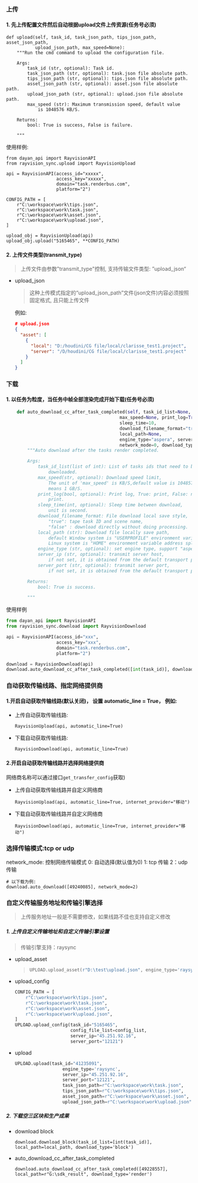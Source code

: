 ### 上传

#### 1. 先上传配置文件然后自动根据upload文件上传资源(任务号必须)

```
def upload(self, task_id, task_json_path, tips_json_path, asset_json_path,
           upload_json_path, max_speed=None):
    """Run the cmd command to upload the configuration file.

    Args:
        task_id (str, optional): Task id.
        task_json_path (str, optional): task.json file absolute path.
        tips_json_path (str, optional): tips.json file absolute path.
        asset_json_path (str, optional): asset.json file absolute path.
        upload_json_path (str, optional): upload.json file absolute path.
        max_speed (str): Maximum transmission speed, default value
            is 1048576 KB/S.

    Returns:
        bool: True is success, False is failure.

    """
```

使用样例:

```
from dayan_api import RayvisionAPI
from rayvision_sync.upload import RayvisionUpload

api = RayvisionAPI(access_id="xxxxx",
                   access_key="xxxxx",
                   domain="task.renderbus.com",
                   platform="2")

CONFIG_PATH = [
    r"C:\workspace\work\tips.json",
    r"C:\workspace\work\task.json",
    r"C:\workspace\work\asset.json",
    r"C:\workspace\work\upload.json",
]

upload_obj = RayvisionUpload(api)
upload_obj.upload("5165465", **CONFIG_PATH)
```


#### 2. 上传文件类型(transmit_type)

> 上传文件由参数"transmit_type"控制, 支持传输文件类型: ”upload_json“

- upload_json

  > 这种上传模式指定的“upload_json_path”文件(json文件)内容必须按照固定格式, 且只能上传文件

  例如:

  ```upload.json
  # upload.json
  {
    "asset": [
      {
        "local": "D:/houdini/CG file/local/clarisse_test1.project", 
        "server": "/D/houdini/CG file/local/clarisse_test1.project"
      }
    ]
  }
  ```

### 下载

#### 1. 以任务为粒度，当任务中帧全部渲染完成开始下载(任务号必须)

```python
    def auto_download_cc_after_task_completed(self, task_id_list=None,
                                           max_speed=None, print_log=True,
                                           sleep_time=10,
                                           download_filename_format="true",
                                           local_path=None,
                                           engine_type="aspera", server_ip=None, server_port=None,
                                           network_mode=0, download_type=None):
        """Auto download after the tasks render completed.

        Args:
            task_id_list(list of int): List of tasks ids that need to be
                downloaded.
            max_speed(str, optional): Download speed limit,
                The unit of 'max_speed' is KB/S,default value is 1048576 KB/S,
                means 1 GB/S.
            print_log(bool, optional): Print log, True: print, False: not
                print.
            sleep_time(int, optional): Sleep time between download,
                unit is second.
            download_filename_format: File download local save style,
                "true": tape task ID and scene name,
                "false" : download directly without doing processing.
            local_path (str): Download file locally save path,
                default Window system is "USERPROFILE" environment variable address splicing "renderfarm_sdk",
                Linux system is "HOME" environment variable address splicing "renderfarm_sdk".
            engine_type (str, optional): set engine type, support "aspera" and "raysync", Default "aspera".
            server_ip (str, optional): transmit server host,
                if not set, it is obtained from the default transport profile.
            server_port (str, optional): transmit server port,
                if not set, it is obtained from the default transport profile.

        Returns:
            bool: True is success.

        """
```

使用样例

```python
from dayan_api import RayvisionAPI
from rayvision_sync.download import RayvisionDownload

api = RayvisionAPI(access_id="xxx",
                   access_key="xxx",
                   domain="task.renderbus.com",
                   platform="2")

download = RayvisionDownload(api)
download.auto_download_cc_after_task_completed([int(task_id)], download_filename_format="false",local_path=r"G:\sdk_result", download_type='render')
```


### 自动获取传输线路、指定网络提供商

#### 1.开启自动获取传输线路(默认关闭)， 设置 automatic_line = True， 例如:

- 上传自动获取传输线路:

  `RayvisionUpload(api, automatic_line=True)`

- 下载自动获取传输线路:

  `RayvisionDownload(api, automatic_line=True)`

#### 2.开启自动获取传输线路并选择网络提供商

网络商名称可以通过接口`get_transfer_config`获取)

- 上传自动获取传输线路并自定义网络商

  `RayvisionUpload(api, automatic_line=True, internet_provider="移动")`

- 下载自动获取传输线路并自定义网络商

  `RayvisionDownload(api, automatic_line=True, internet_provider="移动")`

### 选择传输模式:tcp or udp

network_mode: 控制网络传输模式
     0: 自动选择(默认值为0)
     1: tcp 传输
     2：udp 传输

```
# 以下载为例:
download.auto_download([49240085], network_mode=2)
```



### 自定义传输服务地址和传输引擎选择

> 上传服务地址一般是不需要修改，如果线路不佳也支持自定义修改

#####    1. 上传自定义传输地址和自定义传输引擎设置

> 传输引擎支持：raysync

- upload_asset

  > ```python
  > UPLOAD.upload_asset(r"D:\test\upload.json", engine_type='raysync', server_ip="45.251.92.16", server_port="12121")
  > ```

- upload_config

  ```python
  CONFIG_PATH = [
      r"C:\workspace\work\tips.json",
      r"C:\workspace\work\task.json",
      r"C:\workspace\work\asset.json",
      r"C:\workspace\work\upload.json",
  ]
  UPLOAD.upload_config(task_id="5165465",
                       config_file_list=config_list,
                       server_ip="45.251.92.16",
                       server_port="12121")
  ```

- upload

  ```python
  UPLOAD.upload(task_id="41235091",
                    engine_type='raysync',
                    server_ip="45.251.92.16",
                    server_port="12121",
                    task_json_path=r"C:\workspace\work\task.json",
                    tips_json_path=r"C:\workspace\work\tips.json",
                    asset_json_path=r"C:\workspace\work\asset.json",
                    upload_json_path=r"C:\workspace\work\upload.json")
  ```

##### 2. 下载空三区块和生产成果

- download block
  ```
  download.download_block(task_id_list=[int(task_id)], local_path=local_path, download_type='block')
  ```


- auto_download_cc_after_task_completed
  ```
  download.auto_download_cc_after_task_completed([49228557], local_path=r"G:\sdk_result", download_type='render')
  ```

  

